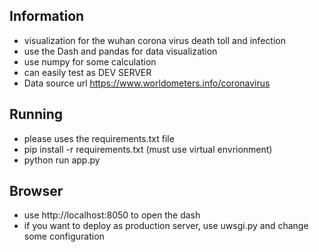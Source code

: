 ## Information 
- visualization for the wuhan corona virus death toll and infection 
- use the Dash and pandas for data visualization
- use numpy for some calculation  
- can easily test as DEV SERVER 
- Data source url https://www.worldometers.info/coronavirus

## Running 
- please uses the requirements.txt file 
- pip install -r requirements.txt (must use virtual envrionment) 
- python run app.py 

## Browser 
- use http://localhost:8050 to open the dash 
- if you want to deploy as production server, use uwsgi.py and change some configuration 


